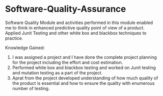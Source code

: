 # Software-Quality-Assurance
Software Quality Module and activities performed in this module enabled me to think in enhanced predictive quality point of view of a product. Applied Junit Testing and other white box and blackbox techniques to practice.

Knowledge Gained:
 1. I was assigned a project and I have done the complete project planning for the project including the effort and cost estimation.
 2. Performed white box and blackbox testing and worked on Junit testing and mutation testing as a part of the project.
 3. Aprat from the project developed understanding of how much quality of the product is essential and how to ensure the quality with enumerous number of testing.

